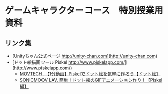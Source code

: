 # ゲームキャラクターコース　特別授業用資料
## リンク集
- [Unityちゃん公式ページ http://unity-chan.com](http://unity-chan.com)
- [ドット絵描画ツール Piskel http://www.piskelapp.com/](http://www.piskelapp.com/)
  - [MOVTECH. 【1分動画】Piskelでドット絵を気軽に作ろう【ドット絵】](https://www.youtube.com/watch?v=mnO271wa4Rs)
  - [SONICMOOV LAV. 簡単！ドット絵のGIFアニメーション作り！【Piskel編】](https://lab.sonicmoov.com/design/illust/dot-gif-animation/)


